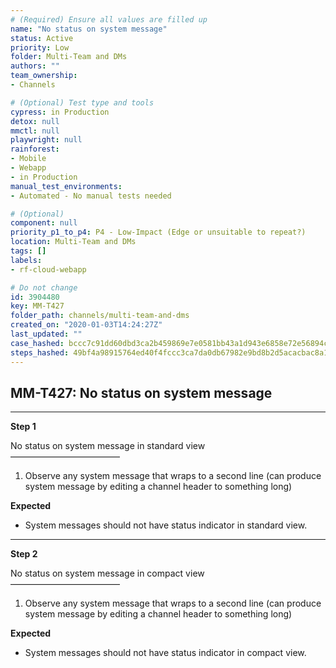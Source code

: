 ```yaml
---
# (Required) Ensure all values are filled up
name: "No status on system message"
status: Active
priority: Low
folder: Multi-Team and DMs
authors: ""
team_ownership: 
- Channels

# (Optional) Test type and tools
cypress: in Production
detox: null
mmctl: null
playwright: null
rainforest: 
- Mobile
- Webapp
- in Production
manual_test_environments: 
- Automated - No manual tests needed

# (Optional)
component: null
priority_p1_to_p4: P4 - Low-Impact (Edge or unsuitable to repeat?)
location: Multi-Team and DMs
tags: []
labels: 
- rf-cloud-webapp

# Do not change
id: 3904480
key: MM-T427
folder_path: channels/multi-team-and-dms
created_on: "2020-01-03T14:24:27Z"
last_updated: ""
case_hashed: bccc7c91dd60dbd3ca2b459869e7e0581bb43a1d943e6858e72e56894c3a88b39083b0875a0833fdfff0ea8307adb986
steps_hashed: 49bf4a98915764ed40f4fccc3ca7da0db67982e9bd8b2d5acacbac8a1ca9a29e093d0f1561fa59503554fd8c1b5dc7c4
---
```


## MM-T427: No status on system message

---

**Step 1**

No status on system message in standard view\
–––––––––––––––––––––––––

1. Observe any system message that wraps to a second line (can produce system message by editing a channel header to something long)

**Expected**

- System messages should not have status indicator in standard view.

---

**Step 2**

No status on system message in compact view\
–––––––––––––––––––––––––

1. Observe any system message that wraps to a second line (can produce system message by editing a channel header to something long)

**Expected**

- System messages should not have status indicator in compact view.
